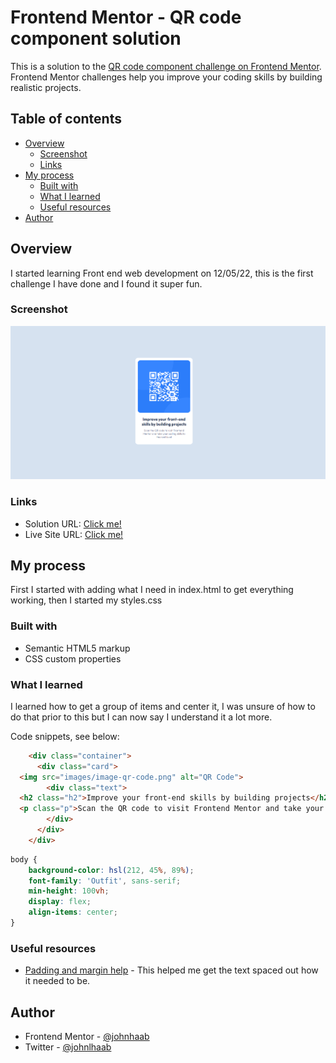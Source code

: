 # Frontend Mentor - QR code component solution

This is a solution to the [QR code component challenge on Frontend Mentor](https://www.frontendmentor.io/challenges/qr-code-component-iux_sIO_H). Frontend Mentor challenges help you improve your coding skills by building realistic projects. 

## Table of contents

- [Overview](#overview)
  - [Screenshot](#screenshot)
  - [Links](#links)
- [My process](#my-process)
  - [Built with](#built-with)
  - [What I learned](#what-i-learned)
  - [Useful resources](#useful-resources)
- [Author](#author)

## Overview

I started learning Front end web development on 12/05/22, this is the first challenge I have done and I found it super fun.

### Screenshot

![](./final.png)

### Links

- Solution URL: [Click me!](https://your-solution-url.com)
- Live Site URL: [Click me!](https://johnhaab.github.io/QR-code-component/)

## My process

First I started with adding what I need in index.html to get everything working, then I started my styles.css

### Built with

- Semantic HTML5 markup
- CSS custom properties

### What I learned

I learned how to get a group of items and center it, I was unsure of how to do that prior to this but I can now say I understand it a lot more.

Code snippets, see below:

```html
    <div class="container">
      <div class="card">
  <img src="images/image-qr-code.png" alt="QR Code">
        <div class="text">
  <h2 class="h2">Improve your front-end skills by building projects</h2>
  <p class="p">Scan the QR code to visit Frontend Mentor and take your coding skills to the next level</p>
        </div>
      </div>
    </div>
```
```css
body {
    background-color: hsl(212, 45%, 89%);
    font-family: 'Outfit', sans-serif;
    min-height: 100vh;
    display: flex;
    align-items: center;
}
```

### Useful resources

- [Padding and margin help](https://forum.freecodecamp.org/t/adding-space-between-h1-h2-h6-and-p/393073) - This helped me get the text spaced out how it needed to be.

## Author

- Frontend Mentor - [@johnhaab](https://www.frontendmentor.io/profile/johnhaab)
- Twitter - [@johnlhaab](https://www.twitter.com/johnlhaab)
